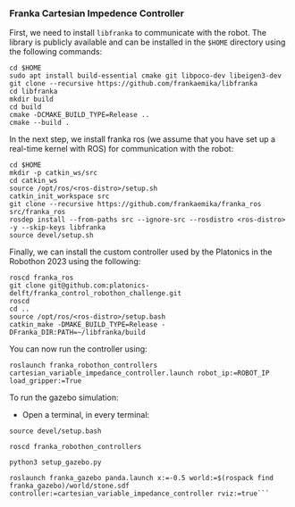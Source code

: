 ### Franka Cartesian Impedence Controller
First, we need to install `libfranka` to communicate with the robot. The library is publicly available and can be installed in the `$HOME` directory using the following commands:

```
cd $HOME
sudo apt install build-essential cmake git libpoco-dev libeigen3-dev
git clone --recursive https://github.com/frankaemika/libfranka
cd libfranka
mkdir build
cd build
cmake -DCMAKE_BUILD_TYPE=Release ..
cmake --build .
```

In the next step, we install franka ros (we assume that you have set up a real-time kernel with ROS) for communication with the robot:

```
cd $HOME
mkdir -p catkin_ws/src
cd catkin_ws
source /opt/ros/<ros-distro>/setup.sh
catkin_init_workspace src
git clone --recursive https://github.com/frankaemika/franka_ros src/franka_ros
rosdep install --from-paths src --ignore-src --rosdistro <ros-distro> -y --skip-keys libfranka
source devel/setup.sh
```

Finally, we can install the custom controller used by the Platonics in the Robothon 2023 using the following:

```
roscd franka_ros
git clone git@github.com:platonics-delft/franka_control_robothon_challenge.git
roscd
cd ..
source /opt/ros/<ros-distro>/setup.bash
catkin_make -DMAKE_BUILD_TYPE=Release -DFranka_DIR:PATH=~/libfranka/build
```
You can now run the controller using:

```
roslaunch franka_robothon_controllers cartesian_variable_impedance_controller.launch robot_ip:=ROBOT_IP load_gripper:=True
```

To run the gazebo simulation:

- Open a terminal, in every terminal: 
  
```
source devel/setup.bash

roscd franka_robothon_controllers

python3 setup_gazebo.py

roslaunch franka_gazebo panda.launch x:=-0.5 world:=$(rospack find franka_gazebo)/world/stone.sdf controller:=cartesian_variable_impedance_controller rviz:=true```
